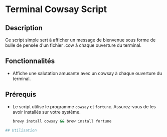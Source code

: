 # Terminal Cowsay Script

## Description

Ce script simple sert à afficher un message de bienvenue sous forme de bulle de pensée d'un fichier .cow à chaque ouverture du terminal.

## Fonctionnalités

- Affiche une salutation amusante avec un cowsay à chaque ouverture du terminal.

## Prérequis

- Le script utilise le programme `cowsay` et `fortune`. Assurez-vous de les avoir installés sur votre système.

  ```bash
  brewy install cowsay && brew install fortune
```bash
## Utilisation
